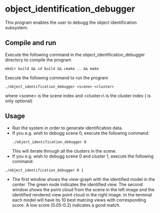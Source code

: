 # object_identification_debugger
This program enables the user to debugg the object identification subsystem.

## Compile and run
Execute the following command in the object_identification_debugger directory to compile the program
```
mkdir build && cd build && cmake .. && make
```
Execute the following command to run the program
```
./object_identification_debugger <scene> <cluster>
```
where \<scene\> is the scene index and \<cluster>\ is the cluster index (<cluster> is only optional)

## Usage
*  Run the system in order to generate identification data. 
*  If you e.g. wish to debugg scene 0, execute the following command:
    ```
    ./object_identification_debugger 0
    ```
   This will iterate through all the clusters in the scene.  
*  If you e.g. wish to debugg scene 0 and cluster 1, execute the following command:
```
./object_identification_debugger 0 1
```
* The first window shows the view-graph with the identified model in the center. The green node indicates the identified view. The second window shows the point cloud from the scene in the left image and the identified rendered view point cloud in the right image. In the terminal each model will have its 10 best matcing views with corresponding score. A low score (0.05-0.2) indicates a good match. 

